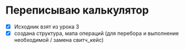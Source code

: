 # Переписываю калькулятор

- [x] Исходник взят из урока 3
- [x] создана структура, мапа операций (для перебора и выполнение необходимой / замена свитч_кейс)